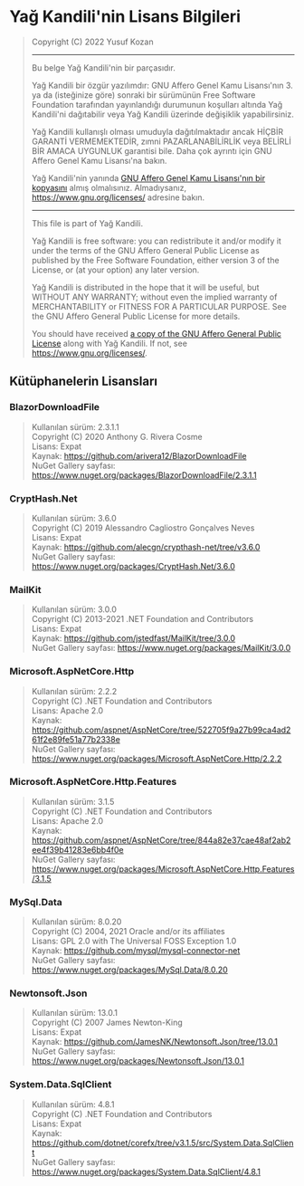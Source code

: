 # Yağ Kandili'nin Lisans Bilgileri


>    Copyright (C) 2022 Yusuf Kozan
>
>    ---
>    Bu belge Yağ Kandili'nin bir parçasıdır.
>
>    Yağ Kandili bir özgür yazılımdır: GNU Affero Genel Kamu Lisansı'nın 3.
>    ya da (isteğinize göre) sonraki bir sürümünün Free Software Foundation
>    tarafından yayınlandığı durumunun koşulları altında Yağ Kandili'ni
>    dağıtabilir veya Yağ Kandili üzerinde değişiklik yapabilirsiniz.
>
>    Yağ Kandili kullanışlı olması umuduyla dağıtılmaktadır ancak HİÇBİR
>    GARANTİ VERMEMEKTEDİR, zımni PAZARLANABİLİRLİK veya BELİRLİ BİR
>    AMACA UYGUNLUK garantisi bile. Daha çok ayrıntı için GNU Affero
>    Genel Kamu Lisansı'na bakın.
>
>    Yağ Kandili'nin yanında [GNU Affero Genel Kamu Lisansı'nın bir kopyasını](
>    ./agpl-3.0.md) almış olmalısınız.
>    Almadıysanız, <https://www.gnu.org/licenses/> adresine bakın.
>
>    ---
>    This file is part of Yağ Kandili.
>
>    Yağ Kandili is free software: you can redistribute it and/or modify
>    it under the terms of the GNU Affero General Public License as
>    published by the Free Software Foundation, either version 3 of the
>    License, or (at your option) any later version.
>
>    Yağ Kandili is distributed in the hope that it will be useful,
>    but WITHOUT ANY WARRANTY; without even the implied warranty of
>    MERCHANTABILITY or FITNESS FOR A PARTICULAR PURPOSE. See the
>    GNU Affero General Public License for more details.
>
>    You should have received [a copy of the GNU Affero General Public License](
>    ./agpl-3.0.md) along with Yağ Kandili.
>    If not, see <https://www.gnu.org/licenses/>.


## Kütüphanelerin Lisansları

### BlazorDownloadFile

>Kullanılan sürüm: 2.3.1.1  
 Copyright (C) 2020 Anthony G. Rivera Cosme  
 Lisans: Expat  
 Kaynak: https://github.com/arivera12/BlazorDownloadFile  
 NuGet Gallery sayfası: https://www.nuget.org/packages/BlazorDownloadFile/2.3.1.1

### CryptHash.Net

>Kullanılan sürüm: 3.6.0  
 Copyright (C) 2019 Alessandro Cagliostro Gonçalves Neves  
 Lisans: Expat  
 Kaynak: https://github.com/alecgn/crypthash-net/tree/v3.6.0  
 NuGet Gallery sayfası: https://www.nuget.org/packages/CryptHash.Net/3.6.0

### MailKit
>Kullanılan sürüm: 3.0.0  
 Copyright (C) 2013-2021 .NET Foundation and Contributors  
 Lisans: Expat  
 Kaynak: https://github.com/jstedfast/MailKit/tree/3.0.0  
 NuGet Gallery sayfası: https://www.nuget.org/packages/MailKit/3.0.0

### Microsoft.AspNetCore.Http
>Kullanılan sürüm: 2.2.2  
 Copyright (C) .NET Foundation and Contributors  
 Lisans: Apache 2.0  
 Kaynak: https://github.com/aspnet/AspNetCore/tree/522705f9a27b99ca4ad261f2e89fe51a77b2338e  
 NuGet Gallery sayfası: https://www.nuget.org/packages/Microsoft.AspNetCore.Http/2.2.2

### Microsoft.AspNetCore.Http.Features
>Kullanılan sürüm: 3.1.5  
 Copyright (C) .NET Foundation and Contributors  
 Lisans: Apache 2.0  
 Kaynak: https://github.com/aspnet/AspNetCore/tree/844a82e37cae48af2ab2ee4f39b41283e6bb4f0e  
 NuGet Gallery sayfası: https://www.nuget.org/packages/Microsoft.AspNetCore.Http.Features/3.1.5

### MySql.Data
>Kullanılan sürüm: 8.0.20  
 Copyright (C) 2004, 2021 Oracle and/or its affiliates  
 Lisans: GPL 2.0 with The Universal FOSS Exception 1.0  
 Kaynak: https://github.com/mysql/mysql-connector-net  
 NuGet Gallery sayfası: https://www.nuget.org/packages/MySql.Data/8.0.20

### Newtonsoft.Json
>Kullanılan sürüm: 13.0.1  
 Copyright (C) 2007 James Newton-King  
 Lisans: Expat  
 Kaynak: https://github.com/JamesNK/Newtonsoft.Json/tree/13.0.1  
 NuGet Gallery sayfası: https://www.nuget.org/packages/Newtonsoft.Json/13.0.1

### System.Data.SqlClient
>Kullanılan sürüm: 4.8.1  
 Copyright (C) .NET Foundation and Contributors  
 Lisans: Expat  
 Kaynak: https://github.com/dotnet/corefx/tree/v3.1.5/src/System.Data.SqlClient  
 NuGet Gallery sayfası: https://www.nuget.org/packages/System.Data.SqlClient/4.8.1
